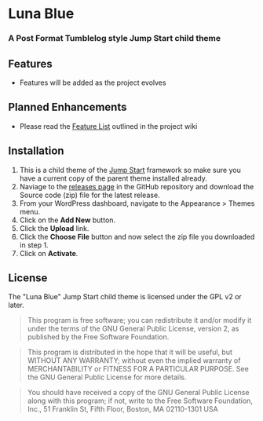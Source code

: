 # Luna Blue
### A Post Format Tumblelog style Jump Start child theme

## Features

* Features will be added as the project evolves 

## Planned Enhancements 

* Please read the <a href="https://github.com/rumspeed/luna-blue/wiki/04_Feature-List" target="_blank">Feature List</a> outlined in the project wiki


## Installation

1. This is a child theme of the <a href="http://wpjumpstart.com/" target="_blank">Jump Start</a> framework so make sure you have a current copy of the parent theme installed already.
1. Naviage to the <a href="https://github.com/rumspeed/luna-blue/releases">releases page</a> in the GitHub repository and download the Source code (zip) file for the latest release.
1. From your WordPress dashboard, navigate to the Appearance > Themes menu.
1. Click on the **Add New** button.
1. Click the **Upload** link.
1. Click the **Choose File** button and now select the zip file you downloaded in step 1.
1. Click on **Activate**.


## License

The "Luna Blue" Jump Start child theme is licensed under the GPL v2 or later.

> This program is free software; you can redistribute it and/or modify
it under the terms of the GNU General Public License, version 2, as
published by the Free Software Foundation.

> This program is distributed in the hope that it will be useful,
but WITHOUT ANY WARRANTY; without even the implied warranty of
MERCHANTABILITY or FITNESS FOR A PARTICULAR PURPOSE.  See the
GNU General Public License for more details.

> You should have received a copy of the GNU General Public License
along with this program; if not, write to the Free Software
Foundation, Inc., 51 Franklin St, Fifth Floor, Boston, MA  02110-1301  USA